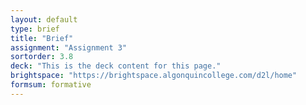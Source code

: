 ```yaml
---
layout: default
type: brief
title: "Brief"
assignment: "Assignment 3"
sortorder: 3.8
deck: "This is the deck content for this page."
brightspace: "https://brightspace.algonquincollege.com/d2l/home"
formsum: formative
---
```

